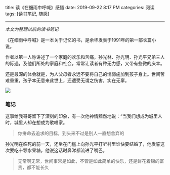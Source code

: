 title: 读《在细雨中呼喊》感悟
date: 2019-09-22 8:17 PM
categories: 阅读
tags: [读书笔记, 随感]

----

*本文为整理以前的读书笔记*

《在细雨中呼喊》是一本关于记忆的书，是余华发表于1991年的第一部长篇小说。

作者以第一人称讲述了一个家庭的欢乐和苦痛，孙光林、孙光明、孙光平兄弟三人的际遇，及他们所处的家庭和社会，常常让读者有种无力感，又带有些微的庆幸。

还是最深的体会就是，为人父母者永远不要将自己的懦弱施加到孩子身上。世间苦难重重，孩子本无意来此世上，还遭受无谓之伤害，实在无辜。

![](http://image.runjf.com/mweb/15691588851421.jpg)

### 笔记

这事给我哥哥留下了深刻的印象，有一次他神情黯然地说：“当我们想成为城里人时，城里人却在想成为歌唱家。
> 你拼命去追求的目标，到头来不过是别人一直想舍弃的
 
孙光明在临死的前一天，还坐在门槛上向孙光平打听村里谁快要结婚了，他发誓这次要吃十颗水果糖。他说这话时鼻涕都流进了嘴巴。
> 无常啊无常，世间事常是如此，不管是如此简单的快乐，还是鲜花着锦的富贵，都不能长久
 



